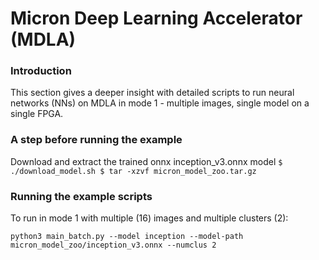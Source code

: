 # Micron Deep Learning Accelerator (MDLA)

### Introduction

This section gives a deeper insight with detailed scripts to run neural networks (NNs) on MDLA in mode 1 - multiple images, single model on a single FPGA.


### A step before running the example

 Download and extract the trained onnx inception_v3.onnx model
    ```
    $ ./download_model.sh
    $ tar -xzvf micron_model_zoo.tar.gz
    ```

### Running the example scripts

To run in mode 1 with multiple (16) images and multiple clusters (2):

```
python3 main_batch.py --model inception --model-path micron_model_zoo/inception_v3.onnx --numclus 2
```



